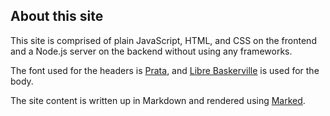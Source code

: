 ## About this site

This site is comprised of plain JavaScript, HTML, and CSS on the frontend and a Node.js server on the backend without using any frameworks.

The font used for the headers is
<a href="https://fonts.google.com/specimen/Prata" target="_blank">Prata</a>,
and
<a href="https://fonts.google.com/specimen/Libre+Baskerville" target="_blank">Libre Baskerville</a>
is used for the body.

The site content is written up in Markdown and rendered using
<a href="https://marked.js.org/" target="blank">Marked</a>.
